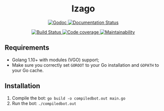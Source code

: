 <div align='center'>
  <h1>Izago</h1>

  <p>
    <a href='https://godoc.org/github.com/NyanKiyoshi/izago'>
      <img src='https://godoc.org/github.com/NyanKiyoshi/izago?status.svg'
           alt='Godoc'/>
    </a>
    <a href='http://izago.rtfd.io/'>
      <img src='https://readthedocs.org/projects/izago/badge/?version=latest' alt='Documentation Status' />
    </a>
  </p>
  <p>
    <a href='https://travis-ci.org/NyanKiyoshi/izago'>
      <img src='https://travis-ci.org/NyanKiyoshi/izago.svg?branch=master'
           alt='Build Status'/>
    </a>
    <a href='https://codecov.io/gh/NyanKiyoshi/izago'>
      <img src='https://codecov.io/gh/NyanKiyoshi/izago/branch/master/graph/badge.svg'
           alt='Code coverage' />
    </a>
    <a href='https://codeclimate.com/github/NyanKiyoshi/izago/maintainability'>
      <img src='https://api.codeclimate.com/v1/badges/cbb26d85cdfd9c19d962/maintainability'
           alt='Maintainability' />
    </a>
  </p>
</div>

## Requirements
- Golang 1.10+ with modules (VGO) support;
- Make sure you correctly set `GOROOT` to your Go installation 
  and `GOPATH` to your Go cache.

## Installation
1. Compile the bot: `go build -o compiledbot.out main.go`
1. Run the bot: `./compiledbot.out`
